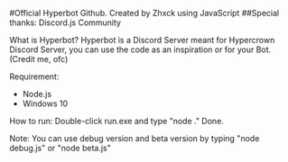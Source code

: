 #Official Hyperbot Github. Created by Zhxck using JavaScript
##Special thanks: Discord.js Community

What is Hyperbot?
Hyperbot is a Discord Server meant for Hypercrown Discord Server, 
you can use the code as an inspiration or for your Bot. (Credit me, ofc)

Requirement:
- Node.js
- Windows 10

How to run:
Double-click run.exe and type "node ."
Done.

Note:
You can use debug version and beta version by typing "node debug.js" or "node beta.js"
